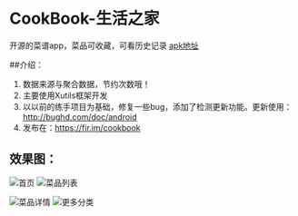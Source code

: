 # CookBook-生活之家

开源的菜谱app，菜品可收藏，可看历史记录
[apk地址](https://fir.im/cookbook)

##介绍：
  1. 数据来源与聚合数据，节约次数哦！
  2. 主要使用Xutils框架开发
  3. 以以前的练手项目为基础，修复一些bug，添加了检测更新功能。更新使用：http://bughd.com/doc/android
  4. 发布在：https://fir.im/cookbook

## 效果图：
![首页](http://firimg.fir.im/b84f6902c61f9c252c16bf1c5530d1641eb28ca9?imageView2/0/w/426/h/240) ![菜品列表](http://firimg.fir.im/a90a3330708ea4639aa13505f74a4bb06831011e?imageView2/0/w/426/h/240)

![菜品详情](http://firimg.fir.im/45be83317ec3e6fb04d643885a7d587ed7c698b2?imageView2/0/w/426/h/240) ![更多分类](http://firimg.fir.im/1f64903018a3f9fefc400d4b8cce8e9e0ae2a9c4?imageView2/0/w/426/h/240)
